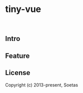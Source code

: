 # tiny-vue

<img src="https://img.shields.io/npm/v/npm.svg?logo=nodejs" alt="" />
&nbsp;
<img src="https://img.shields.io/badge/ci-passing-green?logo=github" alt="" />
&nbsp;
<img src="https://img.shields.io/badge/downloads-0M/month-green" alt="" />

## Intro

## Feature

## License

Copyright (c) 2013-present, Soetas
